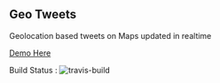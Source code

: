 Geo Tweets
-------------------------------------------------------
Geolocation based tweets on Maps updated in realtime

[Demo Here]("https://geo-tweets.herokuapp.com")

Build Status : ![travis-build]("https://travis-ci.org/mayank/geo-tweets.svg?branch=master")


